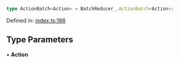 ```ts
type ActionBatch<Action> = BatchReducer_.ActionBatch<Action>;
```

Defined in: [index.ts:186](https://github.com/o1-labs/o1js/blob/89b7d1522af805d6d4c45a96d7a9cbc29a457aec/src/index.ts#L186)

## Type Parameters

• **Action**
